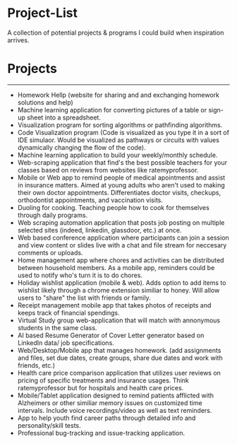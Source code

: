 # Project-List
A collection of potential projects &amp; programs I could build when inspiration arrives.


# Projects
-------------------------------------
- Homework Hellp (website for sharing and and exchanging homework solutions and help)
- Machine learning application for converting pictures of a table or sign-up sheet into a spreadsheet.
- Visualization program for sorting algorithms or pathfinding algorithms.
- Code Visualization program (Code is visualized as you type it in a sort of IDE simulaor. Would be visualized as pathways or circuits with values dynamically changing the flow of the code).
- Machine learning application to build your weekly/monthly schedule.
- Web-scraping application that find's the best possible teachers for your classes based on reviews from websites like ratemyprofessor.
- Mobile or Web app to remind people of medical apointments and assist in insurance matters. Aimed at young adults who aren't used to making their own doctor appointments. Differentiates doctor visits, checkups, orthodontist appointments, and vaccination visits.
- Duoling for cooking. Teaching people how to cook for themselves through daily programs.
- Web scraping automation application that posts job posting on multiple selected sites (indeed, linkedin, glassdoor, etc.) at once.
- Web based conference application where participants can join a session and view content or slides live with a chat and file stream for neccesary comments or uploads.
- Home management app where chores and activities can be distributed between household members. As a mobile app, reminders could be used to notify who's turn it is to do chores.
- Holiday wishlist application (mobile & web). Adds option to add items to wishlist likely through a chrome extension similiar to honey. Will allow users to "share" the list with friends or family. 
- Receipt management mobile app that takes photos of receipts and keeps track of financial spendings.
- Virtual Study group web-application that will match with annonymous students in the same class.
- AI based Resume Generator of Cover Letter generator based on LinkedIn data/ job specifications.
- Web/Desktop/Mobile app that manages homework. (add assignments and files, set due dates, create groups, share due dates and work with friends, etc.)
- Health care price comparison application that utilizes user reviews on pricing of specific treatments and insurance usages. Think ratemyprofessor but for hospitals and health care prices.
- Mobile/Tablet application designed to remind patients afflicted with Alzheimers or other similiar memory issues on customized time intervals. Include voice recordings/video as well as text reminders.
- App to help youth find career paths through detailed info and personality/skill tests.
- Professional bug-tracking and issue-tracking application.
